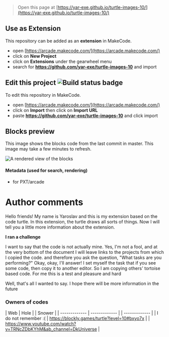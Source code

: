  


> Open this page at [https://yar-exe.github.io/turtle-images-10/](https://yar-exe.github.io/turtle-images-10/)

## Use as Extension

This repository can be added as an **extension** in MakeCode.

* open [https://arcade.makecode.com/](https://arcade.makecode.com/)
* click on **New Project**
* click on **Extensions** under the gearwheel menu
* search for **https://github.com/yar-exe/turtle-images-10** and import

## Edit this project ![Build status badge](https://github.com/yar-exe/turtle-images-10/workflows/MakeCode/badge.svg)

To edit this repository in MakeCode.

* open [https://arcade.makecode.com/](https://arcade.makecode.com/)
* click on **Import** then click on **Import URL**
* paste **https://github.com/yar-exe/turtle-images-10** and click import

## Blocks preview

This image shows the blocks code from the last commit in master.
This image may take a few minutes to refresh.

![A rendered view of the blocks](https://github.com/yar-exe/turtle-images-10/raw/master/.github/makecode/blocks.png)

#### Metadata (used for search, rendering)

* for PXT/arcade
<script src="https://makecode.com/gh-pages-embed.js"></script><script>makeCodeRender("{{ site.makecode.home_url }}", "{{ site.github.owner_name }}/{{ site.github.repository_name }}");</script>

# Author comments
Hello friends! My name is Yaroslav and this is my extension based on the code turtle. In this extension, the turtle draws all sorts of things. Now I will tell you a little more information about the extension.
                
**I ran a challenge**
                
I want to say that the code is not actually mine. Yes, I'm not a fool, and at the very bottom of the document I will leave links to the projects from which I copied the code. and therefore you ask the question, "What tasks are you performing?" Okay, okay, I'll answer! I set myself the task that if you see some code, then copy it to another editor. So I am copying others' tortoise based code. For me this is a test and pleasure and hard
                
Well, that's all I wanted to say. I hope there will be more information in the future

### Owners of codes

| Web | Hole | | Snower |
| ------------- | ------------- | | ------------- |
| I do not remember :( | https://blockly.games/turtle?level=10#bxyo7x  | | https://www.youtube.com/watch?v=TRNcZDbKYhM&ab_channel=DkUniverse |
